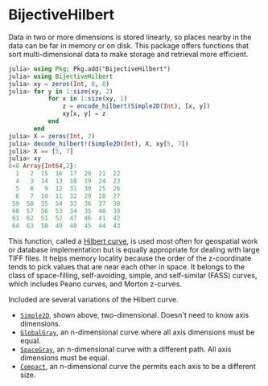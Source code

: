 
# BijectiveHilbert

Data in two or more dimensions is stored linearly, so places nearby in the data can be far in memory or on disk. This package offers functions that sort multi-dimensional data to make storage and retrieval more efficient.

```julia
julia> using Pkg; Pkg.add("BijectiveHilbert")
julia> using BijectiveHilbert
julia> xy = zeros(Int, 8, 8)
julia> for y in 1:size(xy, 2)
           for x in 1:size(xy, 1)
               z = encode_hilbert(Simple2D(Int), [x, y])
               xy[x, y] = z
           end
       end
julia> X = zeros(Int, 2)
julia> decode_hilbert!(Simple2D(Int), X, xy[5, 7])
julia> X == [5, 7]
julia> xy
8×8 Array{Int64,2}:
  1   2  15  16  17  20  21  22
  4   3  14  13  18  19  24  23
  5   8   9  12  31  30  25  26
  6   7  10  11  32  29  28  27
 59  58  55  54  33  36  37  38
 60  57  56  53  34  35  40  39
 61  62  51  52  47  46  41  42
 64  63  50  49  48  45  44  43
```
This function, called a [Hilbert curve](https://en.wikipedia.org/wiki/Hilbert_curve), is used most often for geospatial work or database implementation but is equally appropriate for dealing with large TIFF files. It helps memory locality because the order of the z-coordinate tends to pick values that are near each other in space. It belongs to the class of space-filling, self-avoiding, simple, and self-similar (FASS) curves, which includes Peano curves, and Morton z-curves.

Included are several variations of the Hilbert curve.

* [`Simple2D`](@ref), shown above, two-dimensional. Doesn't need to know axis dimensions.
* [`GlobalGray`](@ref), an n-dimensional curve where all axis dimensions must be equal.
* [`SpaceGray`](@ref), an n-dimensional curve with a different path. All axis dimensions must be equal.
* [`Compact`](@ref), an n-dimensional curve the permits each axis to be a different size.

